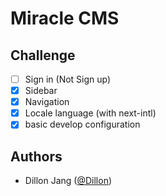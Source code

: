 # Miracle CMS

## Challenge

- [ ] Sign in (Not Sign up)
- [x] Sidebar
- [x] Navigation
- [x] Locale language (with next-intl)
- [x] basic develop configuration

## Authors

- Dillon Jang ([@Dillon](https://github.com/dillonmemo))